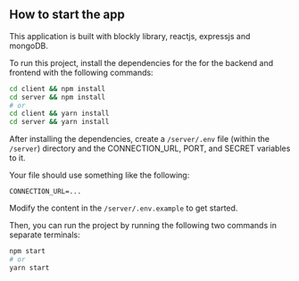 ## How to start the app

This application is built with blockly library, reactjs, expressjs and mongoDB.

To run this project, install the dependencies for the for the backend and frontend with the following commands:

```bash
cd client && npm install
cd server && npm install
# or
cd client && yarn install
cd server && yarn install
```

After installing the dependencies, create a `/server/.env` file (within the `/server`) directory and the CONNECTION_URL, PORT, and SECRET variables to it. 

Your file should use something like the following:

```/server/.env
CONNECTION_URL=...
```

Modify the content in the `/server/.env.example` to get started.

Then, you can run the project by running the following two commands in separate terminals:

```bash
npm start
# or
yarn start
```
